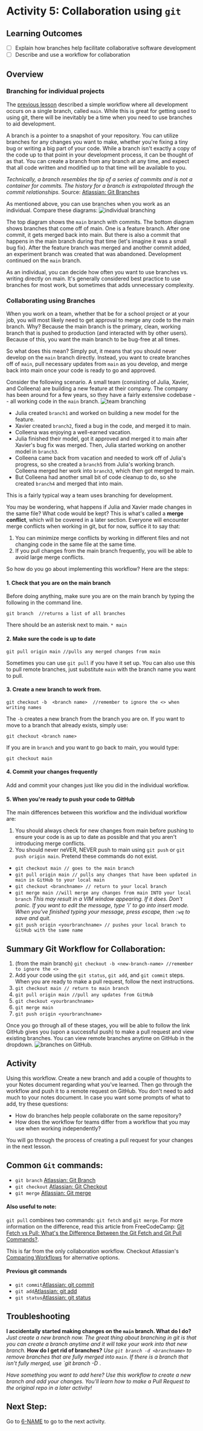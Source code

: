 # Activity 5: Collaboration using `git`

## Learning Outcomes
- [ ] Explain how branches help facilitate collaborative software development
- [ ] Describe and use a workflow for collaboration

## Overview

### Branching for individual projects
The [previous lesson](4-independent-project-workflow.md) described a simple workflow where all development occurs
on a single branch, called `main`. While this is great for getting used to using git, there will be inevitably be a time
when you need to use branches to aid development. 

A branch is a pointer to a snapshot of your repository. You can utilize branches for any changes you want to make, 
whether you're fixing a tiny bug or writing a big part of your code. While a branch isn't exactly a copy of the
code up to that point in your development process, it can be thought of as that. You can create a branch from any branch
at any time, and expect that all code written and modified up to that time will be available to you. 

*Technically, a branch resembles the tip of a series of commits and is not a container for commits. 
The history for a branch is extrapolated through the commit relationships.* 
Source: [Atlassian: Git Branches](https://www.atlassian.com/git/tutorials/using-branches)

As mentioned above, you can use branches when you work as an individual. Compare these diagrams:
![individual branching](../assets/individual.png)

The top diagram shows the `main` branch with commits. The bottom diagram shows branches that come off of main. 
One is a feature branch. After one commit, it gets merged back into main. But there is also a commit that happens
in the main branch during that time (let's imagine it was a small bug fix). After the feature branch was merged and
another commit added, an experiment branch was created that was abandoned. Development continued on the `main` branch.

As an individual, you can decide how often you want to use branches vs. writing directly on main. It's generally considered
best practice to use branches for most work, but sometimes that adds unnecessary complexity. 

### Collaborating using Branches
When you work on a team, whether that be for a school project or at your job, you will most likely need to get 
approval to merge any code to the main branch. Why? Because the main branch is the primary, clean, working branch that
is pushed to production (and interacted with by other users). Because of this, you want the main branch to be bug-free
at all times. 

So what does this mean? Simply put, it means that you should never develop on the `main` branch directly. Instead, 
you want to create branches off of `main`, pull necessary updates from `main` as you develop, and merge back into main
once your code is ready to go and approved. 

Consider the following scenario. A small team (consisting of Julia, Xavier, and Colleena) are building a new feature
at their company. The company has been around for a few years, so they have a fairly extensive codebase -- all working
code in the `main` branch.
![team branching](../assets/teams.png)


- Julia created `branch1` and worked on building a new model for the feature.
- Xavier created `branch2`, fixed a bug in the code, and merged it to main.
- Colleena was enjoying a well-earned vacation.
- Julia finished their model, got it approved and merged it to main after Xavier's bug fix was merged. Then, Julia 
started working on another model in `branch3`.
- Colleena came back from vacation and needed to work off of Julia's progress, so she created a `branch5` from Julia's
working branch. Colleena merged her work into `branch3`, which then got merged to main.
- But Colleena had another small bit of code cleanup to do, so she created `branch4` and merged that into main.
  
This is a fairly typical way a team uses branching for development. 

You may be wondering, what happens if Julia and Xavier made changes in the same file? What code would be kept?
This is what's called a **merge conflict**, which will be covered in a later section. Everyone will encounter merge
conflicts when working in git, but for now, suffice it to say that:

1. You can minimize merge conflicts by working in different files and not changing code in the same file at the same time.
2. If you pull changes from the main branch frequently, you will be able to avoid large merge conflicts. 

So how do you go about implementing this workflow? Here are the steps:
#### 1. Check that you are on the main branch
Before doing anything, make sure you are on the main branch by typing the following in the command line. 
```shell
git branch  //returns a list of all branches 
   ```
There should be an asterisk next to main. ```* main```

#### 2. Make sure the code is up to date
```shell
git pull origin main //pulls any merged changes from main
``` 
Sometimes you can use ```git pull``` if you have it set up. You can also use this to pull remote branches, just 
substitute `main` with the branch name you want to pull.

#### 3. Create a new branch to work from.
```shell
git checkout -b  <branch name>  //remember to ignore the <> when writing names
```
The `-b` creates a new branch from the branch you are on. If you want to move to a branch that already exists, simply
use:
```shell
git checkout <branch name> 
```
If you are in `branch` and you want to go back to main, you would type:
```shell
git checkout main
```

#### 4. Commit your changes frequently
Add and commit your changes just like you did in the individual workflow.

#### 5. When you're ready to push your code to GitHub
The main differences between this workflow and the individual workflow are:
1. You should always check for new changes from main before pushing to ensure your code is as up to date as possible
and that you aren't introducing merge conflicts. 
2. You should never neVER, NEVER push to main using `git push` or `git push origin main`. Pretend these commands 
    do not exist. 
   
- `git checkout main // goes to the main branch` 
- `git pull origin main // pulls any changes that have been updated in main in GitHub to your local main`
- `git checkout <branchname> // return to your local branch`
- `git merge main //will merge any changes from main INTO your local branch`
   *This may result in a VIM window appearing. If it does. Don't panic. If you want to edit the message,
   type 'i' to go into insert mode.
   When you've finished typing your message, press escape, then ```:wq``` to save and quit.*
- `git push origin <yourbranchname> // pushes your local branch to GitHub with the same name`

## Summary Git Workflow for Collaboration:
1. (from the main branch) `git checkout -b <new-branch-name> //remember to ignore the <>`
2. Add your code using the `git status`, `git add`, and `git commit` steps. When you are ready to make a pull request, 
   follow the next instructions.
3. `git checkout main // return to main branch`
4. `git pull origin main //pull any updates from GitHub`
5. `git checkout <yourbranchname>`
6. `git merge main`
7. `git push origin <yourbranchname>`

Once you go through all of these stages, you will be able to follow the link GitHub gives you (upon a successful push)
to make a pull request and view existing branches. You can view remote branches anytime on GitHub in the dropdown. 
![branches on GitHub](../assets/branches.png).

## Activity
Using this workflow. Create a new branch and add a couple of thoughts to your Notes document regarding what you've 
learned. Then go through the workflow and push it to a remote request on GitHub. You don't need to add much to your 
notes document. In case you want some prompts of what to add, try these questions:

- How do branches help people collaborate on the same repository?
- How does the workflow for teams differ from a workflow that you may use when working independently?

You will go through the process of creating a pull request for your changes in the next lesson.

## Common `Git` commands:
- `git branch` [Atlassian: Git Branch](https://www.atlassian.com/git/tutorials/using-branches)
- `git checkout` [Atlassian: Git Checkout](https://www.atlassian.com/git/tutorials/using-branches/git-checkout)
- `git merge` [Atlassian: Git merge](https://www.atlassian.com/git/tutorials/using-branches/git-merge)

#### Also useful to note:
`git pull` combines two commands: `git fetch` and `git merge`. For more information on the difference, read this
article from FreeCodeCamp: [Git Fetch vs Pull: What's the Difference Between the Git Fetch and Git Pull Commands?](https://www.freecodecamp.org/news/git-fetch-vs-pull/).
  
This is far from the only collaboration workflow. Checkout Atlassian's [Comparing Workflows](https://www.atlassian.com/git/tutorials/comparing-workflows)
for alternative options. 

#### Previous git commands
- `git commit`[Atlassian: git commit](https://www.atlassian.com/git/tutorials/saving-changes/git-commit)
- `git add`[Atlassian: git add](https://www.atlassian.com/git/tutorials/saving-changes)
- `git status`[Atlassian: git status](https://www.atlassian.com/git/tutorials/inspecting-a-repository)

## Troubleshooting
**I accidentally started making changes on the `main` branch. What do I do?** *Just create a new branch now. The great 
thing about branching in git is that you can create a branch anytime and it will take your work into that new branch.*
**How do I get rid of branches?** *Use `git branch -d <branchname>` to remove branches that are fully merged into `main`. If there
is a branch that isn't fully merged, use `git branch -D <branchaname>*.

*Have something you want to add here? Use this workflow to create a new branch and add your changes. You'll learn how to 
make a Pull Request to the original repo in a later activity!*

## Next Step:
Go to [6-NAME](./NAME) to go to the next activity.